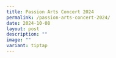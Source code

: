 ```yaml
---
title: Passion Arts Concert 2024
permalink: /passion-arts-concert-2024/
date: 2024-10-08
layout: post
description: ""
image: ""
variant: tiptap
---
```

